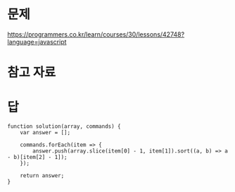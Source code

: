 # 문제
https://programmers.co.kr/learn/courses/30/lessons/42748?language=javascript

# 참고 자료

# 답
    function solution(array, commands) {
        var answer = [];

        commands.forEach(item => {
            answer.push(array.slice(item[0] - 1, item[1]).sort((a, b) => a - b)[item[2] - 1]);
        });

        return answer;
    }

